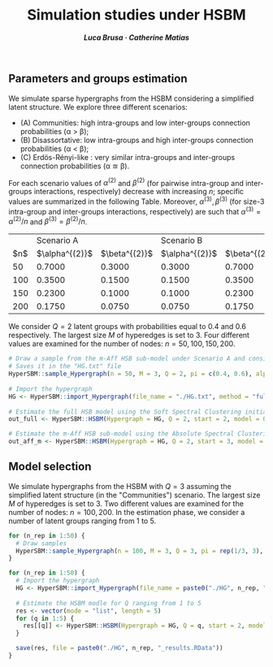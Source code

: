 <h1 align="center">Simulation studies under HSBM</h1>
<p align="center"> <span style="font-size: 14px;"><em><strong>Luca Brusa &middot; Catherine Matias</strong></em></span> </p>
<br>

<h2>Parameters and groups estimation</h2>

We simulate sparse hypergraphs from the HSBM considering a simplified latent structure. We explore three different scenarios:
- (A) Communities: high intra-groups and low inter-groups connection probabilities (&alpha; > &beta;);
- (B) Disassortative: low intra-groups and high inter-groups connection probabilities (&alpha; < &beta;);
- (C) Erdös-Rényi-like : very similar intra-groups and inter-groups connection probabilities (&alpha; $\approxeq$ &beta;).

For each scenario values of $\alpha^{(2)}$ and $\beta^{(2)}$ (for pairwise intra-group and inter-groups interactions, respectively) decrease with increasing $n$; specific values are summarized in the following Table. Moreover, $\alpha^{(3)}, \beta^{(3)}$ (for size-3 intra-group and inter-groups interactions, respectively) are such that $\alpha^{(3)} = \alpha^{(2)} / n$ and $\beta^{(3)} = \beta^{(2)} / n$.

<div align="center">
<table>
  <tr>
    <td></td><td colspan="2">Scenario A</td><td colspan="2">Scenario B</td><td colspan="2">Scenario C</td>
  </tr>
  <tr>
    <td>$n$</td><td>$\alpha^{(2)}$</td><td>$\beta^{(2)}$</td><td>$\alpha^{(2)}$</td><td>$\beta^{(2)}$</td><td>$\alpha^{(2)}$</td><td>$\beta^{(2)}$</td>
  </tr>

  <tr>
    <td>50</td> <td>0.7000</td> <td>0.3000</td> <td>0.3000</td> <td>0.7000</td> <td>0.2500</td> <td>0.3500</td>
  </tr>
  <tr>
    <td>100</td> <td>0.3500</td> <td>0.1500</td> <td>0.1500</td> <td>0.3500</td> <td>0.1250</td> <td>0.1720</td>
  </tr>
  <tr>
    <td>150</td> <td>0.2300</td> <td>0.1000</td> <td>0.1000</td> <td>0.2300</td> <td>0.0800</td> <td>0.1200</td>
  </tr>
  <tr>
    <td>200</td> <td>0.1750</td> <td>0.0750</td> <td>0.0750</td> <td>0.1750</td> <td>0.0625</td> <td>0.0875</td>
  </tr>
</table>
</div>


We consider $Q=2$ latent groups with probabilities equal to 0.4 and 0.6 respectively. The largest size $M$ of hyperedges is set to 3. Four different values are examined for the number of nodes: $n=50, 100, 150, 200$.
```r
# Draw a sample from the m-Aff HSB sub-model under Scenario A and considering 100 nodes
# Saves it in the "HG.txt" file
HyperSBM::sample_Hypergraph(n = 50, M = 3, Q = 2, pi = c(0.4, 0.6), alpha = 0.35, beta = 0.15, file_name = "HG")
    
# Import the hypergraph
HG <- HyperSBM::import_Hypergraph(file_name = "./HG.txt", method = "full")
    
# Estimate the full HSB model using the Soft Spectral Clustering initialization
out_full <- HyperSBM::HSBM(Hypergraph = HG, Q = 2, start = 2, model = 0, tol = 1e-6, maxit_VEM = 25, maxit_FP = 25, n_threads = 8)

# Estimate the m-Aff HSB sub-model using the Absolute Spectral Clustering initialization
out_aff_m <- HyperSBM::HSBM(Hypergraph = HG, Q = 2, start = 3, model = 2, tol = 1e-6, maxit_VEM = 25, maxit_FP = 25, n_threads = 8)  
```



<h2>Model selection</h2>

We simulate hypergraphs from the HSBM with $Q=3$ assuming the simplified latent structure (in the "Communities") scenario. 
The largest size $M$ of hyperedges is set to 3. Two different values are examined for the number of nodes: $n=100, 200$.
In the estimation phase, we consider a number of latent groups ranging from 1 to 5.
```r
for (n_rep in 1:50) {
  # Draw samples
  HyperSBM::sample_Hypergraph(n = 100, M = 3, Q = 3, pi = rep(1/3, 3), alpha = 0.7, beta = 0.3, file_name = paste0("HG", n_rep))
}

for (n_rep in 1:50) {
  # Import the hypergraph
  HG <- HyperSBM::import_Hypergraph(file_name = paste0("./HG", n_rep, ".txt"))
  
  # Estimate the HSBM modle for Q ranging from 1 to 5
  res <- vector(mode = "list", length = 5)
  for (q in 1:5) {
    res[[q]] <- HyperSBM::HSBM(Hypergraph = HG, Q = q, start = 2, model = 0, tol = 1e-6, maxit_VEM = 25, maxit_FP = 25, n_threads = 8)
  }

  save(res, file = paste0("./HG", n_rep, "_results.RData"))
}
```




